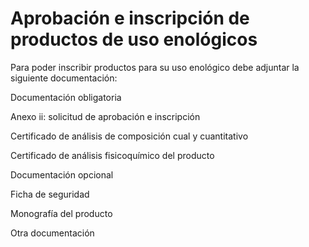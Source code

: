 # Aprobación e inscripción de productos de uso enológicos

Para poder inscribir productos para su uso enológico debe adjuntar la siguiente documentación:

Documentación obligatoria

Anexo ii: solicitud de aprobación e inscripción

Certificado de análisis de composición cual y cuantitativo

Certificado de análisis fisicoquímico del producto

Documentación opcional

Ficha de seguridad

Monografía del producto

Otra documentación